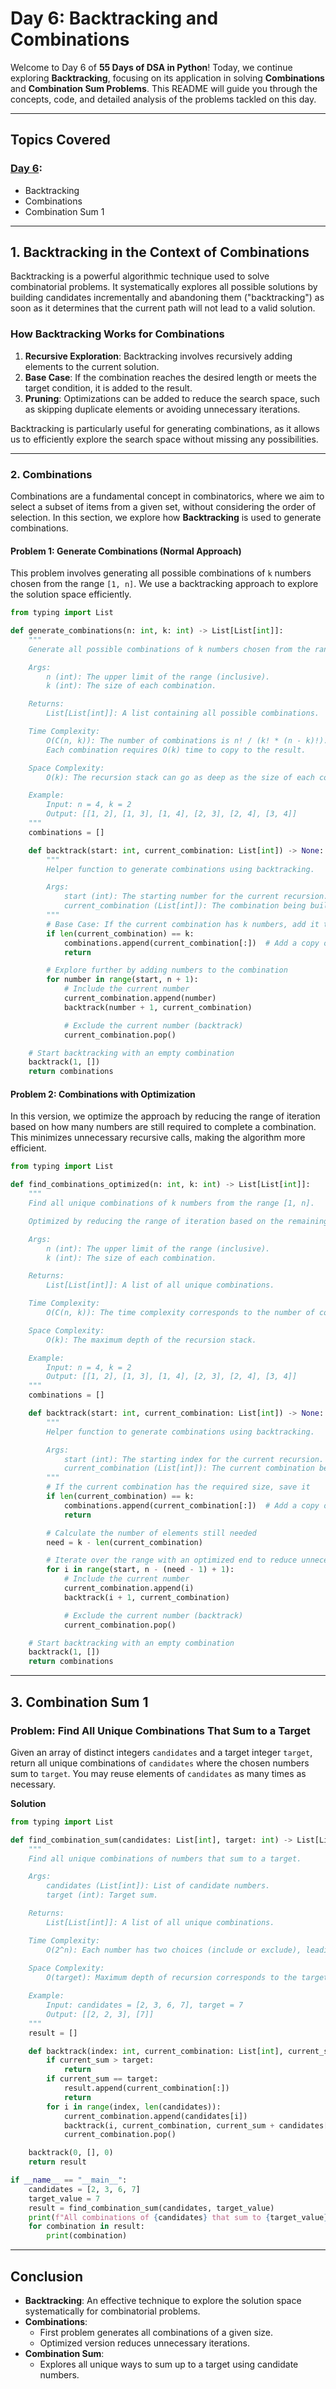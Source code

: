 # Day 6: Backtracking and Combinations

Welcome to Day 6 of **55 Days of DSA in Python**! Today, we continue exploring **Backtracking**, focusing on its application in solving **Combinations** and **Combination Sum Problems**. This README will guide you through the concepts, code, and detailed analysis of the problems tackled on this day.

---

## **Topics Covered**
### **[Day 6](./Day%206):**
- Backtracking  
- Combinations  
- Combination Sum 1  

---

## **1. Backtracking in the Context of Combinations**

Backtracking is a powerful algorithmic technique used to solve combinatorial problems. It systematically explores all possible solutions by building candidates incrementally and abandoning them ("backtracking") as soon as it determines that the current path will not lead to a valid solution.

### **How Backtracking Works for Combinations**
1. **Recursive Exploration**: Backtracking involves recursively adding elements to the current solution.
2. **Base Case**: If the combination reaches the desired length or meets the target condition, it is added to the result.
3. **Pruning**: Optimizations can be added to reduce the search space, such as skipping duplicate elements or avoiding unnecessary iterations.

Backtracking is particularly useful for generating combinations, as it allows us to efficiently explore the search space without missing any possibilities.

---

### **2. Combinations**

Combinations are a fundamental concept in combinatorics, where we aim to select a subset of items from a given set, without considering the order of selection. In this section, we explore how **Backtracking** is used to generate combinations.

#### **Problem 1: Generate Combinations (Normal Approach)**

This problem involves generating all possible combinations of `k` numbers chosen from the range `[1, n]`. We use a backtracking approach to explore the solution space efficiently.

```python
from typing import List

def generate_combinations(n: int, k: int) -> List[List[int]]:
    """
    Generate all possible combinations of k numbers chosen from the range [1, n].

    Args:
        n (int): The upper limit of the range (inclusive).
        k (int): The size of each combination.

    Returns:
        List[List[int]]: A list containing all possible combinations.

    Time Complexity:
        O(C(n, k)): The number of combinations is n! / (k! * (n - k)!).
        Each combination requires O(k) time to copy to the result.

    Space Complexity:
        O(k): The recursion stack can go as deep as the size of each combination.

    Example:
        Input: n = 4, k = 2
        Output: [[1, 2], [1, 3], [1, 4], [2, 3], [2, 4], [3, 4]]
    """
    combinations = []

    def backtrack(start: int, current_combination: List[int]) -> None:
        """
        Helper function to generate combinations using backtracking.

        Args:
            start (int): The starting number for the current recursion.
            current_combination (List[int]): The combination being built.
        """
        # Base Case: If the current combination has k numbers, add it to the result
        if len(current_combination) == k:
            combinations.append(current_combination[:])  # Add a copy of the current combination
            return

        # Explore further by adding numbers to the combination
        for number in range(start, n + 1):
            # Include the current number
            current_combination.append(number)
            backtrack(number + 1, current_combination)

            # Exclude the current number (backtrack)
            current_combination.pop()

    # Start backtracking with an empty combination
    backtrack(1, [])
    return combinations
```

#### **Problem 2: Combinations with Optimization**

In this version, we optimize the approach by reducing the range of iteration based on how many numbers are still required to complete a combination. This minimizes unnecessary recursive calls, making the algorithm more efficient.

```python
from typing import List

def find_combinations_optimized(n: int, k: int) -> List[List[int]]:
    """
    Find all unique combinations of k numbers from the range [1, n].

    Optimized by reducing the range of iteration based on the remaining elements needed.

    Args:
        n (int): The upper limit of the range (inclusive).
        k (int): The size of each combination.

    Returns:
        List[List[int]]: A list of all unique combinations.

    Time Complexity:
        O(C(n, k)): The time complexity corresponds to the number of combinations, which is n! / (k! * (n-k)!).

    Space Complexity:
        O(k): The maximum depth of the recursion stack.

    Example:
        Input: n = 4, k = 2
        Output: [[1, 2], [1, 3], [1, 4], [2, 3], [2, 4], [3, 4]]
    """
    combinations = []

    def backtrack(start: int, current_combination: List[int]) -> None:
        """
        Helper function to generate combinations using backtracking.

        Args:
            start (int): The starting index for the current recursion.
            current_combination (List[int]): The current combination being built.
        """
        # If the current combination has the required size, save it
        if len(current_combination) == k:
            combinations.append(current_combination[:])  # Add a copy of the current combination
            return

        # Calculate the number of elements still needed
        need = k - len(current_combination)

        # Iterate over the range with an optimized end to reduce unnecessary recursion
        for i in range(start, n - (need - 1) + 1):
            # Include the current number
            current_combination.append(i)
            backtrack(i + 1, current_combination)

            # Exclude the current number (backtrack)
            current_combination.pop()

    # Start backtracking with an empty combination
    backtrack(1, [])
    return combinations
```
---

## **3. Combination Sum 1**

### **Problem: Find All Unique Combinations That Sum to a Target**
Given an array of distinct integers `candidates` and a target integer `target`, return all unique combinations of `candidates` where the chosen numbers sum to `target`. You may reuse elements of `candidates` as many times as necessary.

**Solution**
```python
from typing import List

def find_combination_sum(candidates: List[int], target: int) -> List[List[int]]:
    """
    Find all unique combinations of numbers that sum to a target.

    Args:
        candidates (List[int]): List of candidate numbers.
        target (int): Target sum.

    Returns:
        List[List[int]]: A list of all unique combinations.

    Time Complexity:
        O(2^n): Each number has two choices (include or exclude), leading to an exponential time complexity.
    
    Space Complexity:
        O(target): Maximum depth of recursion corresponds to the target sum.

    Example:
        Input: candidates = [2, 3, 6, 7], target = 7
        Output: [[2, 2, 3], [7]]
    """
    result = []

    def backtrack(index: int, current_combination: List[int], current_sum: int) -> None:
        if current_sum > target:
            return
        if current_sum == target:
            result.append(current_combination[:])
            return
        for i in range(index, len(candidates)):
            current_combination.append(candidates[i])
            backtrack(i, current_combination, current_sum + candidates[i])
            current_combination.pop()

    backtrack(0, [], 0)
    return result

if __name__ == "__main__":
    candidates = [2, 3, 6, 7]
    target_value = 7
    result = find_combination_sum(candidates, target_value)
    print(f"All combinations of {candidates} that sum to {target_value} are:")
    for combination in result:
        print(combination)
```

---

## **Conclusion**
- **Backtracking**: An effective technique to explore the solution space systematically for combinatorial problems.
- **Combinations**:
  - First problem generates all combinations of a given size.
  - Optimized version reduces unnecessary iterations.
- **Combination Sum**:
  - Explores all unique ways to sum up to a target using candidate numbers.